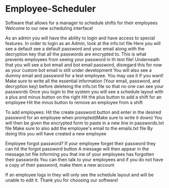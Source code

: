 # Employee-Scheduler
Software that allows for a manager to schedule shifts for their employees
Welcome to our new scheduling interface!

As an admin you will have the ability to login and have access to special features.
In order to login as an Admin, look at the info.txt file
Here you will see a default see a default password and your email along with the decryption key that all the passwords are encrypted to. This is what prevents employees from seeing your password in th text file!
Underneath that you will see a bot email and bot email password, disregard this for now as your custom bot email is still under development
You will also see a dummy email and password for a test employee. You may use it if you want!
Make sure to write all the essential information (Your email, password, and decryption key) before deleteing the info.txt file so that no one can see your passwords
Once you login to the system you will see a schedule layout with a plus and minus button on the right
    Hit the plus button to add a shift for an employee
    Hit the mnus button to remove an employee from a shift

To add employees:
    Hit the create password button and enter in the desired password for an employee when prompted(Make sure to write it down)
    You will then be given the encrypted form to paste in a new line in passwords.txt file
    Make sure to also add the employee's email to the emails.txt file
    By doing this you will have created a new employee

Employee forgot password?
    If your employee forget their password they can hit the forgot password button
    A message will then appear in the message.txt file informing you that ine of your employees has forgotten their passwords
    You can then talk to your employees and if you do not have a copy of their password, make them a new account

If an employee logs in they will only see the schedule layout and will be unable to edit it.
Thank you for choosing our software!
